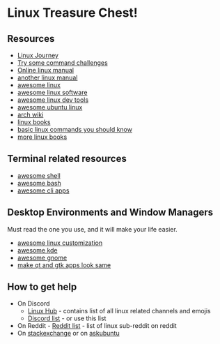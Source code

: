 # Linux Treasure Chest!

## Resources

* [Linux Journey](https://linuxjourney.com/)
* [Try some command challenges](https://cmdchallenge.com)
* [Online linux manual](https://www.explainshell.com)
* [another linux manual](https://www.kernel.org/doc/man-pages/)
* [awesome linux](https://github.com/inputsh/awesome-linux)
* [awesome linux software](https://github.com/luong-komorebi/Awesome-Linux-Software)
* [awesome linux dev tools](https://github.com/madbob/awesome-linux-dev)
* [awesome ubuntu linux](https://github.com/bpearson/Awesome-Ubuntu-Linux)
* [arch wiki](https://wiki.archlinux.org/)
* [linux books](https://github.com/manjunath5496/Linux-Books)
* [basic linux commands you should know](https://github.com/manjunath5496/Important-Linux-Commands-You-Should-Know)
* [more linux books](https://github.com/manjunath5496/What-is-Linux-and-why-is-it-so-popular)

## Terminal related resources

* [awesome shell](https://github.com/alebcay/awesome-shell)
* [awesome bash](https://github.com/awesome-lists/awesome-bash)
* [awesome cli apps](https://github.com/agarrharr/awesome-cli-apps)

## Desktop Environments and Window Managers

Must read the one you use, and it will make your life easier.

* [awesome linux customization](https://github.com/myugan/awesome-linux-customization)
* [awesome kde](https://github.com/francoism90/awesome-kde)
* [awesome gnome](https://github.com/Kazhnuz/awesome-gnome)
* [make qt and gtk apps look same](https://wiki.archlinux.org/index.php/Uniform_look_for_Qt_and_GTK_applications)

## How to get help

* On Discord
  * [Linux Hub](https://discord.gg/8MdKWGn) - contains list of all linux related channels and emojis
  * [Discord list](./discord.md) - or use this list
* On Reddit - [Reddit list](./reddit.md) - list of linux sub-reddit on reddit
* On [stackexchange](https://unix.stackexchange.com/) or on [askubuntu](https://askubuntu.com/)